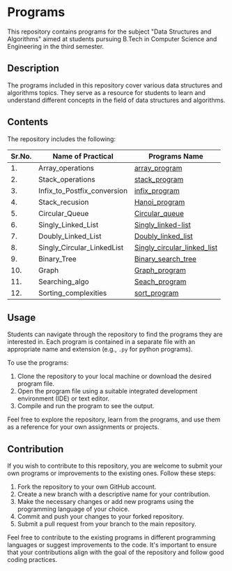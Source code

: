 # Programs
This repository contains programs for the subject "Data Structures and Algorithms" aimed at students pursuing B.Tech in Computer Science and Engineering in the third semester.

## Description

The programs included in this repository cover various data structures and algorithms topics. They serve as a resource for students to learn and understand different concepts in the field of data structures and algorithms.

## Contents

The repository includes the following:


| Sr.No. | Name of Practical                                                                                             |  Programs Name  |
|--------|--------------------------------------------------------------------------------------------------------------|-------------------|
| 1.     | Array_operations    | [array_program](./college%20file/Array/array.md) |                                                                  
| 2.     |Stack_operations |   [stack_program](./college%20file/stack/stack.md)  |
| 3.     | Infix_to_Postfix_conversion  | [infix_program](./college%20file/infix/infix.md) |
| 4.     | Stack_recusion | [Hanoi_program](./college%20file/stack_recursion/stack_recusion.md) |
| 5.     | Circular_Queue  | [Circular_queue](./college%20file/Queue/queue.md) |
| 6.     | Singly_Linked_List  | [Singly_linked-list](./college%20file/Linked_list/linked_list.md) |
| 7.     | Doubly_Linked_List | [Doubly_linked_list](./college%20file/Linked_list/linked_list.md) |
| 8.     |Singly_Circular_LinkedList | [Singly_circular_linked_list](./college%20file/Linked_list/linked_list.md) |
| 9.     | Binary_Tree | [Binary_search_tree](./college%20file/Binary_tree/binary_tree.md) |
| 10.    | Graph | [Graph_program](./college%20file/graph/graph.md) |
| 11.    | Searching_algo | [Seach_program](./college%20file/seaching/search.md) |
| 12.    | Sorting_complexities | [sort_program](./college%20file/sorting/sort.md) |


## Usage

Students can navigate through the repository to find the programs they are interested in. Each program is contained in a separate file with an appropriate name and extension (e.g., `.py` for python programs). 

To use the programs:

1. Clone the repository to your local machine or download the desired program file.
2. Open the program file using a suitable integrated development environment (IDE) or text editor.
3. Compile and run the program to see the output.

Feel free to explore the repository, learn from the programs, and use them as a reference for your own assignments or projects.

## Contribution

If you wish to contribute to this repository, you are welcome to submit your own programs or improvements to the existing ones. Follow these steps:

1. Fork the repository to your own GitHub account.
2. Create a new branch with a descriptive name for your contribution.
3. Make the necessary changes or add new programs using the programming language of your choice.
4. Commit and push your changes to your forked repository.
5. Submit a pull request from your branch to the main repository.

Feel free to contribute to the existing programs in different programming languages or suggest improvements to the code. It's important to ensure that your contributions align with the goal of the repository and follow good coding practices.
